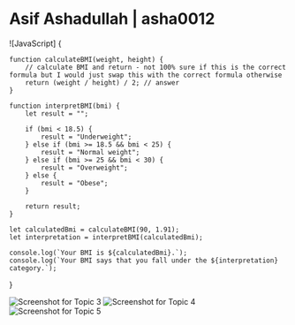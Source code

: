 # Asif Ashadullah | asha0012

<!-- need to add a JS heading, don't remember how -->
![JavaScript] {


    function calculateBMI(weight, height) {
        // calculate BMI and return - not 100% sure if this is the correct formula but I would just swap this with the correct formula otherwise
        return (weight / height) / 2; // answer
    }

    function interpretBMI(bmi) {
        let result = "";

        if (bmi < 18.5) {
            result = "Underweight";
        } else if (bmi >= 18.5 && bmi < 25) {
            result = "Normal weight";  
        } else if (bmi >= 25 && bmi < 30) {
            result = "Overweight";  
        } else {
            result = "Obese";
        }

        return result;
    }

    let calculatedBmi = calculateBMI(90, 1.91);
    let interpretation = interpretBMI(calculatedBmi);

    console.log(`Your BMI is ${calculatedBmi}.`);
    console.log(`Your BMI says that you fall under the ${interpretation} category.`);
}

![Screenshot for Topic 3](/screenshots/Screenshot%202024-04-11%20at%2011.06.15 AM.jpg)
![Screenshot for Topic 4](/screenshots/Screenshot%202024-04-11%20at%2010.44.05 AM.jpg)
![Screenshot for Topic 5](/screenshots/Screenshot%202024-04-11%20at%2010.47.10 AM.jpg)